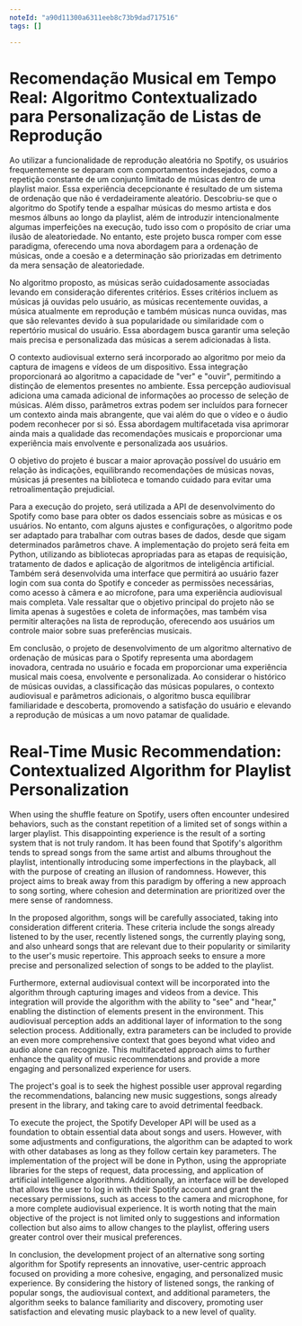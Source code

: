```yaml
---
noteId: "a90d11300a6311eeb8c73b9dad717516"
tags: []

---
```


# Recomendação Musical em Tempo Real: Algoritmo Contextualizado para Personalização de Listas de Reprodução

Ao utilizar a funcionalidade de reprodução aleatória no Spotify, os usuários frequentemente se deparam com comportamentos indesejados, como a repetição constante de um conjunto limitado de músicas dentro de uma playlist maior. Essa experiência decepcionante é resultado de um sistema de ordenação que não é verdadeiramente aleatório. Descobriu-se que o algoritmo do Spotify tende a espalhar músicas do mesmo artista e dos mesmos álbuns ao longo da playlist, além de introduzir intencionalmente algumas imperfeições na execução, tudo isso com o propósito de criar uma ilusão de aleatoriedade. No entanto, este projeto busca romper com esse paradigma, oferecendo uma nova abordagem para a ordenação de músicas, onde a coesão e a determinação são priorizadas em detrimento da mera sensação de aleatoriedade.

No algoritmo proposto, as músicas serão cuidadosamente associadas levando em consideração diferentes critérios. Esses critérios incluem as músicas já ouvidas pelo usuário, as músicas recentemente ouvidas, a música atualmente em reprodução e também músicas nunca ouvidas, mas que são relevantes devido à sua popularidade ou similaridade com o repertório musical do usuário. Essa abordagem busca garantir uma seleção mais precisa e personalizada das músicas a serem adicionadas à lista.

O contexto audiovisual externo será incorporado ao algoritmo por meio da captura de imagens e vídeos de um dispositivo. Essa integração proporcionará ao algoritmo a capacidade de "ver" e "ouvir", permitindo a distinção de elementos presentes no ambiente. Essa percepção audiovisual adiciona uma camada adicional de informações ao processo de seleção de músicas. Além disso, parâmetros extras podem ser incluídos para fornecer um contexto ainda mais abrangente, que vai além do que o vídeo e o áudio podem reconhecer por si só. Essa abordagem multifacetada visa aprimorar ainda mais a qualidade das recomendações musicais e proporcionar uma experiência mais envolvente e personalizada aos usuários.

O objetivo do projeto é buscar a maior aprovação possível do usuário em relação às indicações, equilibrando recomendações de músicas novas, músicas já presentes na biblioteca e tomando cuidado para evitar uma retroalimentação prejudicial.

Para a execução do projeto, será utilizada a API de desenvolvimento do Spotify como base para obter os dados essenciais sobre as músicas e os usuários. No entanto, com alguns ajustes e configurações, o algoritmo pode ser adaptado para trabalhar com outras bases de dados, desde que sigam determinados parâmetros chave. A implementação do projeto será feita em Python, utilizando as bibliotecas apropriadas para as etapas de requisição, tratamento de dados e aplicação de algoritmos de inteligência artificial. Também será desenvolvida uma interface que permitirá ao usuário fazer login com sua conta do Spotify e conceder as permissões necessárias, como acesso à câmera e ao microfone, para uma experiência audiovisual mais completa. Vale ressaltar que o objetivo principal do projeto não se limita apenas à sugestões e coleta de informações, mas também visa permitir alterações na lista de reprodução, oferecendo aos usuários um controle maior sobre suas preferências musicais.

Em conclusão, o projeto de desenvolvimento de um algoritmo alternativo de ordenação de músicas para o Spotify representa uma abordagem inovadora, centrada no usuário e focada em proporcionar uma experiência musical mais coesa, envolvente e personalizada. Ao considerar o histórico de músicas ouvidas, a classificação das músicas populares, o contexto audiovisual e parâmetros adicionais, o algoritmo busca equilibrar familiaridade e descoberta, promovendo a satisfação do usuário e elevando a reprodução de músicas a um novo patamar de qualidade.


# Real-Time Music Recommendation: Contextualized Algorithm for Playlist Personalization

When using the shuffle feature on Spotify, users often encounter undesired behaviors, such as the constant repetition of a limited set of songs within a larger playlist. This disappointing experience is the result of a sorting system that is not truly random. It has been found that Spotify's algorithm tends to spread songs from the same artist and albums throughout the playlist, intentionally introducing some imperfections in the playback, all with the purpose of creating an illusion of randomness. However, this project aims to break away from this paradigm by offering a new approach to song sorting, where cohesion and determination are prioritized over the mere sense of randomness.

In the proposed algorithm, songs will be carefully associated, taking into consideration different criteria. These criteria include the songs already listened to by the user, recently listened songs, the currently playing song, and also unheard songs that are relevant due to their popularity or similarity to the user's music repertoire. This approach seeks to ensure a more precise and personalized selection of songs to be added to the playlist.

Furthermore, external audiovisual context will be incorporated into the algorithm through capturing images and videos from a device. This integration will provide the algorithm with the ability to "see" and "hear," enabling the distinction of elements present in the environment. This audiovisual perception adds an additional layer of information to the song selection process. Additionally, extra parameters can be included to provide an even more comprehensive context that goes beyond what video and audio alone can recognize. This multifaceted approach aims to further enhance the quality of music recommendations and provide a more engaging and personalized experience for users.

The project's goal is to seek the highest possible user approval regarding the recommendations, balancing new music suggestions, songs already present in the library, and taking care to avoid detrimental feedback.

To execute the project, the Spotify Developer API will be used as a foundation to obtain essential data about songs and users. However, with some adjustments and configurations, the algorithm can be adapted to work with other databases as long as they follow certain key parameters. The implementation of the project will be done in Python, using the appropriate libraries for the steps of request, data processing, and application of artificial intelligence algorithms. Additionally, an interface will be developed that allows the user to log in with their Spotify account and grant the necessary permissions, such as access to the camera and microphone, for a more complete audiovisual experience. It is worth noting that the main objective of the project is not limited only to suggestions and information collection but also aims to allow changes to the playlist, offering users greater control over their musical preferences.

In conclusion, the development project of an alternative song sorting algorithm for Spotify represents an innovative, user-centric approach focused on providing a more cohesive, engaging, and personalized music experience. By considering the history of listened songs, the ranking of popular songs, the audiovisual context, and additional parameters, the algorithm seeks to balance familiarity and discovery, promoting user satisfaction and elevating music playback to a new level of quality.
